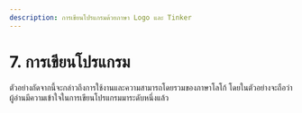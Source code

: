 ```yaml
---
description: การเขียนโปรแกรมด้วยภาษา Logo และ Tinker
---
```


# 7. การเขียนโปรแกรม

ตัวอย่างถัดจากนี้จะกล่าวถึงการใช้งานและความสามารถโดยรวมของภาษาโลโก้ โดยในตัวอย่างจะถือว่าผู้อ่านมีความเข้าใจในการเขียนโปรแกรมมาระดับหนึ่งแล้ว

